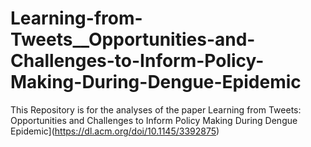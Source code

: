 # Learning-from-Tweets__Opportunities-and-Challenges-to-Inform-Policy-Making-During-Dengue-Epidemic

This Repository is for the analyses of the paper Learning from Tweets: Opportunities and Challenges to Inform Policy Making During Dengue Epidemic](https://dl.acm.org/doi/10.1145/3392875)
